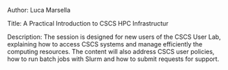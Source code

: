 Author: Luca Marsella

Title: A Practical Introduction to CSCS HPC Infrastructur 

Description: 
The session is designed for new users of the CSCS User Lab, explaining how to access CSCS systems and manage efficiently the computing resources.
The content will also address CSCS user policies, how to run batch jobs with Slurm and how to submit requests for support.
